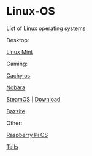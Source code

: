 # Linux-OS
List of Linux operating systems

Desktop:

[Linux Mint](https://linuxmint.com/)



Gaming:

[Cachy os](https://cachyos.org/)

[Nobara](https://nobaraproject.org/)

[SteamOS](https://store.steampowered.com/steamos/buildyourown) | 
[Download](https://store.steampowered.com/steamos/download/?ver=steamdeck&snr=)

[Bazzite](https://bazzite.gg/)


Other:

[Raspberry Pi OS](https://www.raspberrypi.com/software/)

[Tails](https://tails.boum.org/)

